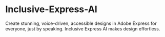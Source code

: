 # Inclusive-Express-AI
Create stunning, voice-driven, accessible designs in Adobe Express for everyone, just by speaking. Inclusive Express AI makes design effortless.
